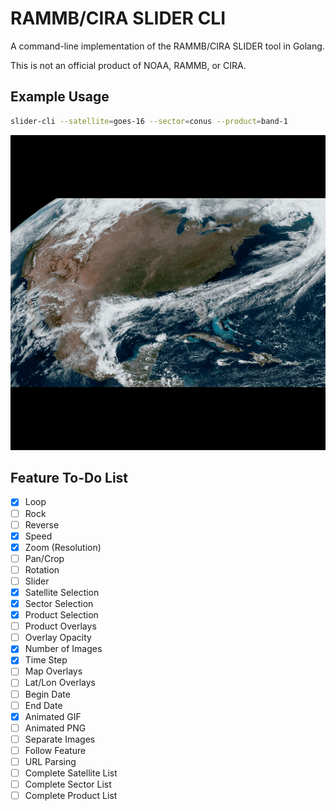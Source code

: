 # RAMMB/CIRA SLIDER CLI

A command-line implementation of the RAMMB/CIRA SLIDER tool in Golang.

This is not an official product of NOAA, RAMMB, or CIRA.

## Example Usage

```bash
slider-cli --satellite=goes-16 --sector=conus --product=band-1
```

![Example Animation](examples/cira-rammb-slider---goes-16---conus---geocolor---20210329000116-20210329190116.gif)

## Feature To-Do List

- [x] Loop
- [ ] Rock
- [ ] Reverse
- [x] Speed
- [x] Zoom (Resolution)
- [ ] Pan/Crop
- [ ] Rotation
- [ ] Slider
- [x] Satellite Selection
- [x] Sector Selection
- [x] Product Selection
- [ ] Product Overlays
- [ ] Overlay Opacity
- [x] Number of Images
- [x] Time Step
- [ ] Map Overlays
- [ ] Lat/Lon Overlays
- [ ] Begin Date
- [ ] End Date
- [x] Animated GIF
- [ ] Animated PNG
- [ ] Separate Images
- [ ] Follow Feature
- [ ] URL Parsing
- [ ] Complete Satellite List
- [ ] Complete Sector List
- [ ] Complete Product List
